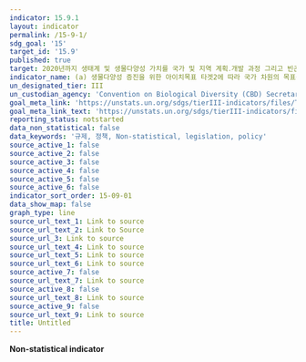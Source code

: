 ```yaml
---
indicator: 15.9.1
layout: indicator
permalink: /15-9-1/
sdg_goal: '15'
target_id: '15.9'
published: true
target: 2020년까지 생태계 및 생물다양성 가치를 국가 및 지역 계획․개발 과정 그리고 빈곤퇴치 전략 및 회계에 반영
indicator_name: (a) 생물다양성 증진을 위한 아이치목표 타겟2에 따라 국가 차원의 목표를 수립한 국가의 수와 그 목표에 따른 보고 진전도 (b) 환경경제계정 구현을 위한 국가 회계 및 보고 시스템과 생태다양성의 통합
un_designated_tier: III
un_custodian_agency: 'Convention on Biological Diversity (CBD) Secretariat, UN Environment (UNEP)'
goal_meta_link: 'https://unstats.un.org/sdgs/tierIII-indicators/files/Tier3-15-09-01.pdf'
goal_meta_link_text: 'https://unstats.un.org/sdgs/tierIII-indicators/files/Tier3-15-09-01.pdf'
reporting_status: notstarted
data_non_statistical: false
data_keywords: '규제, 정책, Non-statistical, legislation, policy'
source_active_1: false
source_active_2: false
source_active_3: false
source_active_4: false
source_active_5: false
source_active_6: false
indicator_sort_order: 15-09-01
data_show_map: false
graph_type: line
source_url_text_1: Link to source
source_url_text_2: Link to Source
source_url_3: Link to source
source_url_text_4: Link to source
source_url_text_5: Link to source
source_url_text_6: Link to source
source_active_7: false
source_url_text_7: Link to source
source_active_8: false
source_url_text_8: Link to source
source_active_9: false
source_url_text_9: Link to source
title: Untitled
---
```

**Non-statistical indicator**
